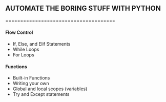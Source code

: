 ## AUTOMATE THE BORING STUFF WITH PYTHON
=====================================

#### Flow Control
* If, Else, and Elif Statements
* While Loops
* For Loops

#### Functions
* Built-in Functions
* Writing your own
* Global and local scopes (variables)
* Try and Except statements
